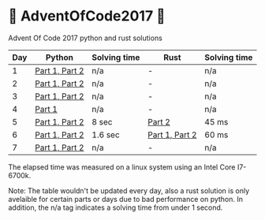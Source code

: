 # 🎄 AdventOfCode2017 🎄
 Advent Of Code 2017 python and rust solutions
 
Day | Python | Solving time | Rust | Solving time
------------ | ------------- | ------------- | ------------- | -------------
1 | [Part 1, Part 2](day1.py) | n/a | - | n/a
2 | [Part 1, Part 2](day2.py) | n/a | - | n/a
3 | [Part 1, Part 2](day3.py) | n/a | - | n/a
4 | [Part 1](day4.py) | n/a | - | n/a
5 | [Part 1, Part 2](day5.py) | 8 sec | [Part 2](rust_solutions/src/day5.rs) | 45 ms
6 | [Part 1, Part 2](day6.py) | 1.6 sec | [Part 1, Part 2](rust_solutions/src/day5.rs) | 60 ms
7 | [Part 1, Part 2](day7.py) | n/a | - | n/a


The elapsed time was measured on a linux system using an Intel Core I7-6700k.

Note:
The table wouldn't be updated every day, also a rust solution is only avelaible for certain parts or days due to bad performance on python.
In addition, the n/a tag indicates a solving time from under 1 second.
